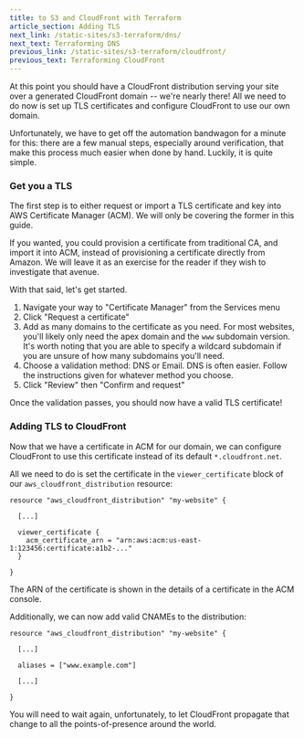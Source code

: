 ```yaml
---
title: to S3 and CloudFront with Terraform
article_section: Adding TLS
next_link: /static-sites/s3-terraform/dns/
next_text: Terraforming DNS
previous_link: /static-sites/s3-terraform/cloudfront/
previous_text: Terraforming CloudFront
---
```


At this point you should have a CloudFront distribution serving your site over a
generated CloudFront domain -- we're nearly there! All we need to do now is
set up TLS certificates and configure CloudFront to use our own domain.

Unfortunately, we have to get off the automation bandwagon for a minute for
this: there are a few manual steps, especially around verification, that make
this process much easier when done by hand. Luckily, it is quite simple.

### Get you a TLS

The first step is to either request or import a TLS certificate and key into AWS
Certificate Manager (ACM). We will only be covering the former in this guide.

If you wanted, you could provision a certificate from traditional CA, and import
it into ACM, instead of provisioning a certificate directly from Amazon.  We
will leave it as an exercise for the reader if they wish to investigate that
avenue.

With that said, let's get started.

1. Navigate your way to "Certificate Manager" from the Services menu
2. Click "Request a certificate"
3. Add as many domains to the certificate as you need. For most websites, you'll
   likely only need the apex domain and the `www` subdomain version. It's worth
   noting that you are able to specify a wildcard subdomain if you are unsure of
   how many subdomains you'll need.
4. Choose a validation method: DNS or Email. DNS is often easier. Follow the
   instructions given for whatever method you choose.
5. Click "Review" then "Confirm and request"

Once the validation passes, you should now have a valid TLS certificate!

### Adding TLS to CloudFront

Now that we have a certificate in ACM for our domain, we can configure
CloudFront to use this certificate instead of its default `*.cloudfront.net`.

All we need to do is set the certificate in the `viewer_certificate` block of
our `aws_cloudfront_distribution` resource:

```hcl
resource "aws_cloudfront_distribution" "my-website" {

  [...]

  viewer_certificate {
    acm_certificate_arn = "arn:aws:acm:us-east-1:123456:certificate:a1b2-..."
  }

}
```

The ARN of the certificate is shown in the details of a certificate in the ACM
console.

Additionally, we can now add valid CNAMEs to the distribution:

```hcl
resource "aws_cloudfront_distribution" "my-website" {

  [...]

  aliases = ["www.example.com"]

  [...]

}
```

You will need to wait again, unfortunately, to let CloudFront propagate that
change to all the points-of-presence around the world.
